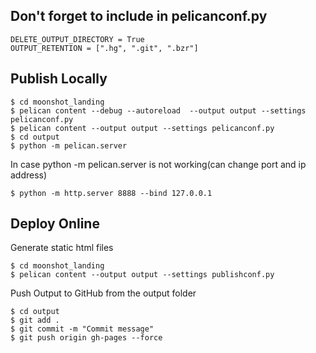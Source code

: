 ## Don't forget to include in pelicanconf.py
```
DELETE_OUTPUT_DIRECTORY = True
OUTPUT_RETENTION = [".hg", ".git", ".bzr"]
```

## Publish Locally
```
$ cd moonshot_landing
$ pelican content --debug --autoreload  --output output --settings pelicanconf.py
$ pelican content --output output --settings pelicanconf.py
$ cd output
$ python -m pelican.server
```

In case python -m pelican.server is not working(can change port and ip address)
```
$ python -m http.server 8888 --bind 127.0.0.1
```




## Deploy Online
Generate static html files
```
$ cd moonshot_landing
$ pelican content --output output --settings publishconf.py
```

Push Output to GitHub from the output folder
```
$ cd output
$ git add .
$ git commit -m "Commit message"
$ git push origin gh-pages --force
```
